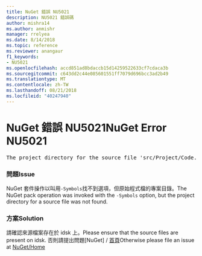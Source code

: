 ```yaml
---
title: NuGet 錯誤 NU5021
description: NU5021 錯誤碼
author: mishra14
ms.author: anmishr
manager: rrelyea
ms.date: 8/14/2018
ms.topic: reference
ms.reviewer: anangaur
f1_keywords:
- NU5021
ms.openlocfilehash: accd851ad8bdaccb15d14259522633cf7cdaca3b
ms.sourcegitcommit: c643dd2c44e085601551ff7079d696bcc3ad2b49
ms.translationtype: MT
ms.contentlocale: zh-TW
ms.lasthandoff: 08/21/2018
ms.locfileid: "40247940"
---
```

# <a name="nuget-error-nu5021"></a><span data-ttu-id="bd080-103">NuGet 錯誤 NU5021</span><span class="sxs-lookup"><span data-stu-id="bd080-103">NuGet Error NU5021</span></span>
<pre>The project directory for the source file 'src/Project/Code.cs' could not be found.</pre>

### <a name="issue"></a><span data-ttu-id="bd080-104">問題</span><span class="sxs-lookup"><span data-stu-id="bd080-104">Issue</span></span>

<span data-ttu-id="bd080-105">NuGet 套件操作以叫用`-Symbols`找不到選項，但原始程式檔的專案目錄。</span><span class="sxs-lookup"><span data-stu-id="bd080-105">The NuGet pack operation was invoked with the `-Symbols` option, but the project directory for a source file was not found.</span></span>


### <a name="solution"></a><span data-ttu-id="bd080-106">方案</span><span class="sxs-lookup"><span data-stu-id="bd080-106">Solution</span></span>

<span data-ttu-id="bd080-107">請確認來源檔案存在於 idsk 上。</span><span class="sxs-lookup"><span data-stu-id="bd080-107">Please ensure that the source files are present on idsk.</span></span> <span data-ttu-id="bd080-108">否則請提出問題[NuGet] / [首頁](https://github.com/NuGet/Home/issues)</span><span class="sxs-lookup"><span data-stu-id="bd080-108">Otherwise please file an issue at [NuGet/Home](https://github.com/NuGet/Home/issues)</span></span>

